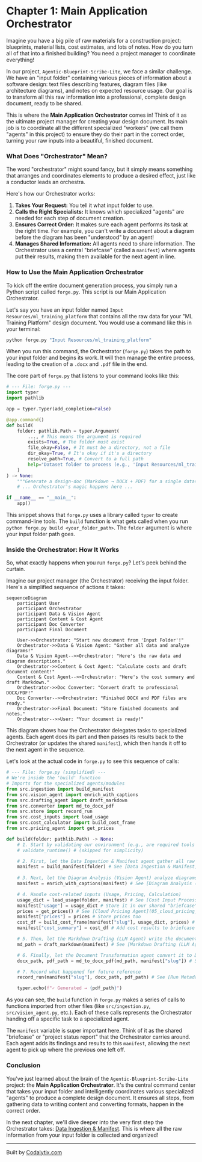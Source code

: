 # Chapter 1: Main Application Orchestrator

Imagine you have a big pile of raw materials for a construction project: blueprints, material lists, cost estimates, and lots of notes. How do you turn all of that into a finished building? You need a project manager to coordinate everything!

In our project, `Agentic-Blueprint-Scribe-Lite`, we face a similar challenge. We have an "input folder" containing various pieces of information about a software design: text files describing features, diagram files (like architecture diagrams), and notes on expected resource usage. Our goal is to transform all this raw information into a professional, complete design document, ready to be shared.

This is where the **Main Application Orchestrator** comes in! Think of it as the ultimate project manager for creating your design document. Its main job is to coordinate all the different specialized "workers" (we call them "agents" in this project) to ensure they do their part in the correct order, turning your raw inputs into a beautiful, finished document.

### What Does "Orchestrator" Mean?

The word "orchestrator" might sound fancy, but it simply means something that arranges and coordinates elements to produce a desired effect, just like a conductor leads an orchestra.

Here's how our Orchestrator works:

1.  **Takes Your Request:** You tell it what input folder to use.
2.  **Calls the Right Specialists:** It knows which specialized "agents" are needed for each step of document creation.
3.  **Ensures Correct Order:** It makes sure each agent performs its task at the right time. For example, you can't write a document about a diagram before the diagram has been "understood" by an agent!
4.  **Manages Shared Information:** All agents need to share information. The Orchestrator uses a central "briefcase" (called a `manifest`) where agents put their results, making them available for the next agent in line.

### How to Use the Main Application Orchestrator

To kick off the entire document generation process, you simply run a Python script called `forge.py`. This script is our Main Application Orchestrator.

Let's say you have an input folder named `Input Resources/ml_training_platform` that contains all the raw data for your "ML Training Platform" design document. You would use a command like this in your terminal:

```bash
python forge.py "Input Resources/ml_training_platform"
```

When you run this command, the Orchestrator (`forge.py`) takes the path to your input folder and begins its work. It will then manage the entire process, leading to the creation of a `.docx` and `.pdf` file in the end.

The core part of `forge.py` that listens to your command looks like this:

```python
# --- File: forge.py ---
import typer
import pathlib

app = typer.Typer(add_completion=False)

@app.command()
def build(
    folder: pathlib.Path = typer.Argument(
        ..., # This means the argument is required
        exists=True, # The folder must exist
        file_okay=False, # It must be a directory, not a file
        dir_okay=True, # It's okay if it's a directory
        resolve_path=True, # Convert to a full path
        help="Dataset folder to process (e.g., 'Input Resources/ml_training_platform')",
    )
) -> None:
    """Generate a design-doc (Markdown → DOCX + PDF) for a single dataset folder."""
    # ... Orchestrator's magic happens here ...

if __name__ == "__main__":
    app()
```

This snippet shows that `forge.py` uses a library called `typer` to create command-line tools. The `build` function is what gets called when you run `python forge.py build <your_folder_path>`. The `folder` argument is where your input folder path goes.

### Inside the Orchestrator: How It Works

So, what exactly happens when you run `forge.py`? Let's peek behind the curtain.

Imagine our project manager (the Orchestrator) receiving the input folder. Here's a simplified sequence of actions it takes:

```mermaid
sequenceDiagram
    participant User
    participant Orchestrator
    participant Data & Vision Agent
    participant Content & Cost Agent
    participant Doc Converter
    participant Final Document

    User->>Orchestrator: "Start new document from 'Input Folder'!"
    Orchestrator->>Data & Vision Agent: "Gather all data and analyze diagrams!"
    Data & Vision Agent-->>Orchestrator: "Here's the raw data and diagram descriptions."
    Orchestrator->>Content & Cost Agent: "Calculate costs and draft document content!"
    Content & Cost Agent-->>Orchestrator: "Here's the cost summary and draft Markdown."
    Orchestrator->>Doc Converter: "Convert draft to professional DOCX/PDF!"
    Doc Converter-->>Orchestrator: "Finished DOCX and PDF files are ready."
    Orchestrator->>Final Document: "Store finished documents and notes."
    Orchestrator-->>User: "Your document is ready!"
```

This diagram shows how the Orchestrator delegates tasks to specialized agents. Each agent does its part and then passes its results back to the Orchestrator (or updates the shared `manifest`), which then hands it off to the next agent in the sequence.

Let's look at the actual code in `forge.py` to see this sequence of calls:

```python
# --- File: forge.py (simplified) ---
# We're inside the 'build' function
# Imports for the specialized agents/modules
from src.ingestion import build_manifest
from src.vision_agent import enrich_with_captions
from src.drafting_agent import draft_markdown
from src.converter import md_to_docx_pdf
from src.store import record_run
from src.cost_inputs import load_usage
from src.cost_calculator import build_cost_frame
from src.pricing_agent import get_prices

def build(folder: pathlib.Path) -> None:
    # 1. Start by validating our environment (e.g., are required tools installed?)
    # validate_runtime() # (skipped for simplicity)

    # 2. First, let the Data Ingestion & Manifest agent gather all raw info
    manifest = build_manifest(folder) # See [Data Ingestion & Manifest](02_data_ingestion___manifest_.md)
    
    # 3. Next, let the Diagram Analysis (Vision Agent) analyze diagrams
    manifest = enrich_with_captions(manifest) # See [Diagram Analysis (Vision Agent)](04_diagram_analysis__vision_agent__.md)

    # 4. Handle cost-related inputs (Usage, Pricing, Calculation)
    usage_dict = load_usage(folder, manifest) # See [Cost Input Processing](03_cost_input_processing_.md)
    manifest["usage"] = usage_dict # Store it in our shared "briefcase"
    prices = get_prices() # See [Cloud Pricing Agent](05_cloud_pricing_agent_.md)
    manifest["prices"] = prices # Store prices too
    cost_df = build_cost_frame(manifest["slug"], usage_dict, prices) # See [Cost Calculation Engine](06_cost_calculation_engine_.md)
    manifest["cost_summary"] = cost_df # Add cost results to briefcase

    # 5. Then, let the Markdown Drafting (LLM Agent) write the document content
    md_path = draft_markdown(manifest) # See [Markdown Drafting (LLM Agent)](07_markdown_drafting__llm_agent__.md)

    # 6. Finally, let the Document Transformation agent convert it to DOCX/PDF
    docx_path, pdf_path = md_to_docx_pdf(md_path, manifest["slug"]) # See [Document Transformation](08_document_transformation_.md)

    # 7. Record what happened for future reference
    record_run(manifest["slug"], docx_path, pdf_path) # See [Run Metadata Storage](09_run_metadata_storage_.md)

    typer.echo(f"✓ Generated → {pdf_path}")
```

As you can see, the `build` function in `forge.py` makes a series of calls to functions imported from other files (like `src/ingestion.py`, `src/vision_agent.py`, etc.). Each of these calls represents the Orchestrator handing off a specific task to a specialized agent.

The `manifest` variable is super important here. Think of it as the shared "briefcase" or "project status report" that the Orchestrator carries around. Each agent adds its findings and results to this `manifest`, allowing the next agent to pick up where the previous one left off.

### Conclusion

You've just learned about the brain of the `Agentic-Blueprint-Scribe-Lite` project: the **Main Application Orchestrator**. It's the central command center that takes your input folder and intelligently coordinates various specialized "agents" to produce a complete design document. It ensures all steps, from gathering data to writing content and converting formats, happen in the correct order.

In the next chapter, we'll dive deeper into the very first step the Orchestrator takes: [Data Ingestion & Manifest](02_data_ingestion___manifest_.md). This is where all the raw information from your input folder is collected and organized!

---

Built by [Codalytix.com](Codalytix.com)
